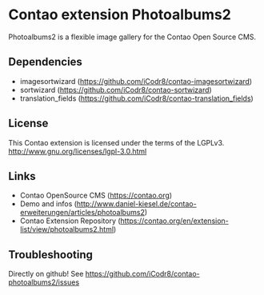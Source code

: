 Contao extension Photoalbums2
=============================

Photoalbums2 is a flexible image gallery for the Contao Open Source CMS.

Dependencies
------------

- imagesortwizard (https://github.com/iCodr8/contao-imagesortwizard)
- sortwizard (https://github.com/iCodr8/contao-sortwizard)
- translation_fields (https://github.com/iCodr8/contao-translation_fields)

License
-------

This Contao extension is licensed under the terms of the LGPLv3.
http://www.gnu.org/licenses/lgpl-3.0.html

Links
-----

- Contao OpenSource CMS (https://contao.org)
- Demo and infos (http://www.daniel-kiesel.de/contao-erweiterungen/articles/photoalbums2)
- Contao Extension Repository (https://contao.org/en/extension-list/view/photoalbums2.html)

Troubleshooting
---------------

Directly on github! See https://github.com/iCodr8/contao-photoalbums2/issues